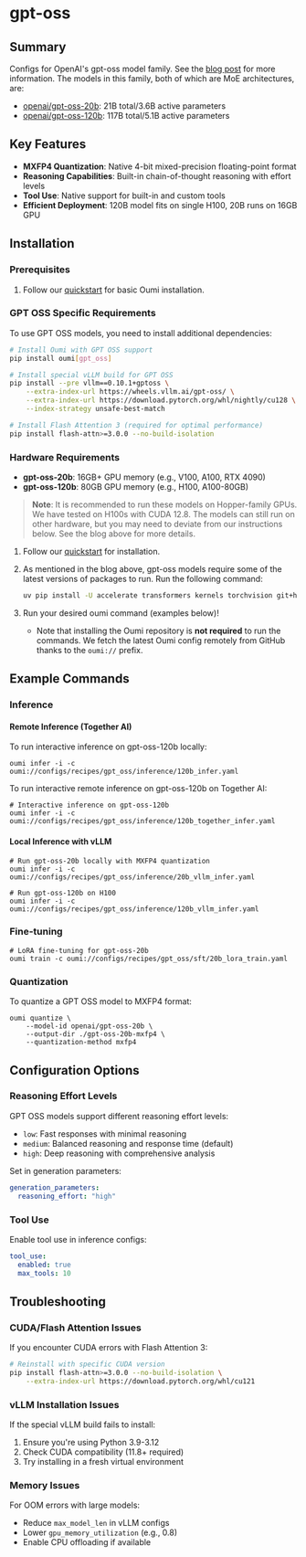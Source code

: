# gpt-oss

## Summary

Configs for OpenAI's gpt-oss model family. See the [blog post](https://huggingface.co/blog/welcome-openai-gpt-oss) for more information. The models in this family, both of which are MoE architectures, are:

- [openai/gpt-oss-20b](https://huggingface.co/openai/gpt-oss-20b): 21B total/3.6B active parameters
- [openai/gpt-oss-120b](https://huggingface.co/openai/gpt-oss-120b): 117B total/5.1B active parameters

## Key Features

- **MXFP4 Quantization**: Native 4-bit mixed-precision floating-point format
- **Reasoning Capabilities**: Built-in chain-of-thought reasoning with effort levels
- **Tool Use**: Native support for built-in and custom tools
- **Efficient Deployment**: 120B model fits on single H100, 20B runs on 16GB GPU

## Installation

### Prerequisites

1. Follow our [quickstart](https://oumi.ai/docs/en/latest/get_started/quickstart.html) for basic Oumi installation.

### GPT OSS Specific Requirements

To use GPT OSS models, you need to install additional dependencies:

```bash
# Install Oumi with GPT OSS support
pip install oumi[gpt_oss]

# Install special vLLM build for GPT OSS
pip install --pre vllm==0.10.1+gptoss \
    --extra-index-url https://wheels.vllm.ai/gpt-oss/ \
    --extra-index-url https://download.pytorch.org/whl/nightly/cu128 \
    --index-strategy unsafe-best-match

# Install Flash Attention 3 (required for optimal performance)
pip install flash-attn>=3.0.0 --no-build-isolation
```

### Hardware Requirements

- **gpt-oss-20b**: 16GB+ GPU memory (e.g., V100, A100, RTX 4090)
- **gpt-oss-120b**: 80GB GPU memory (e.g., H100, A100-80GB)
> **Note**: It is recommended to run these models on Hopper-family GPUs. We have tested on H100s with CUDA 12.8. The models can still run on other hardware, but you may need to deviate from our instructions below. See the blog above for more details.

1. Follow our [quickstart](https://oumi.ai/docs/en/latest/get_started/quickstart.html) for installation.
2. As mentioned in the blog above, gpt-oss models require some of the latest versions of packages to run. Run the following command:

   ```bash
   uv pip install -U accelerate transformers kernels torchvision git+https://github.com/triton-lang/triton.git@main#subdirectory=python/triton_kernels
   ```

3. Run your desired oumi command (examples below)!
   - Note that installing the Oumi repository is **not required** to run the commands. We fetch the latest Oumi config remotely from GitHub thanks to the `oumi://` prefix.

## Example Commands

### Inference

#### Remote Inference (Together AI)
To run interactive inference on gpt-oss-120b locally:

```shell
oumi infer -i -c oumi://configs/recipes/gpt_oss/inference/120b_infer.yaml
```

To run interactive remote inference on gpt-oss-120b on Together AI:

```shell
# Interactive inference on gpt-oss-120b
oumi infer -i -c oumi://configs/recipes/gpt_oss/inference/120b_together_infer.yaml
```

#### Local Inference with vLLM

```shell
# Run gpt-oss-20b locally with MXFP4 quantization
oumi infer -i -c oumi://configs/recipes/gpt_oss/inference/20b_vllm_infer.yaml

# Run gpt-oss-120b on H100
oumi infer -i -c oumi://configs/recipes/gpt_oss/inference/120b_vllm_infer.yaml
```

### Fine-tuning

```shell
# LoRA fine-tuning for gpt-oss-20b
oumi train -c oumi://configs/recipes/gpt_oss/sft/20b_lora_train.yaml
```

### Quantization

To quantize a GPT OSS model to MXFP4 format:

```shell
oumi quantize \
    --model-id openai/gpt-oss-20b \
    --output-dir ./gpt-oss-20b-mxfp4 \
    --quantization-method mxfp4
```

## Configuration Options

### Reasoning Effort Levels

GPT OSS models support different reasoning effort levels:

- `low`: Fast responses with minimal reasoning
- `medium`: Balanced reasoning and response time (default)
- `high`: Deep reasoning with comprehensive analysis

Set in generation parameters:
```yaml
generation_parameters:
  reasoning_effort: "high"
```

### Tool Use

Enable tool use in inference configs:
```yaml
tool_use:
  enabled: true
  max_tools: 10
```

## Troubleshooting

### CUDA/Flash Attention Issues

If you encounter CUDA errors with Flash Attention 3:
```bash
# Reinstall with specific CUDA version
pip install flash-attn>=3.0.0 --no-build-isolation \
    --extra-index-url https://download.pytorch.org/whl/cu121
```

### vLLM Installation Issues

If the special vLLM build fails to install:
1. Ensure you're using Python 3.9-3.12
2. Check CUDA compatibility (11.8+ required)
3. Try installing in a fresh virtual environment

### Memory Issues

For OOM errors with large models:
- Reduce `max_model_len` in vLLM configs
- Lower `gpu_memory_utilization` (e.g., 0.8)
- Enable CPU offloading if available
